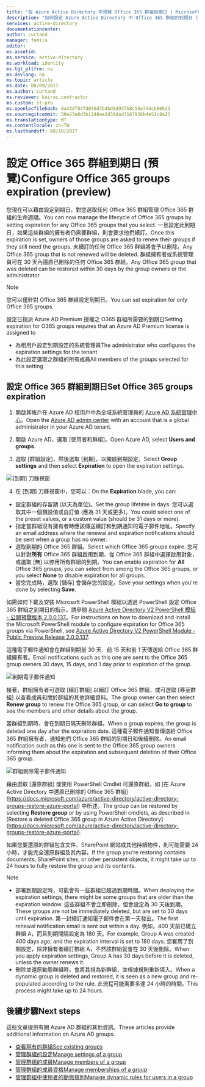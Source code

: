 ```yaml
---
title: "在 Azure Active Directory 中預覽 Office 365 群組到期日 | Microsoft Docs"
description: "如何設定 Azure Active Directory 中 Office 365 群組的到期日 (預覽)"
services: active-directory
documentationcenter: 
author: curtand
manager: femila
editor: 
ms.assetid: 
ms.service: active-directory
ms.workload: identity
ms.tgt_pltfrm: na
ms.devlang: na
ms.topic: article
ms.date: 08/09/2017
ms.author: curtand
ms.reviewer: kairaz.contractor
ms.custom: it-pro
ms.openlocfilehash: 8a43df84fd050d7b4bd8d937b8c55e744cb805d3
ms.sourcegitcommit: 50e23e8d3b1148ae2d36dad3167936b4e52c8a23
ms.translationtype: MT
ms.contentlocale: zh-TW
ms.lasthandoff: 08/18/2017
---
```

# <a name="configure-office-365-groups-expiration-preview"></a><span data-ttu-id="31911-103">設定 Office 365 群組到期日 (預覽)</span><span class="sxs-lookup"><span data-stu-id="31911-103">Configure Office 365 groups expiration (preview)</span></span>

<span data-ttu-id="31911-104">您現在可以藉由設定到期日，對您選取任何 Office 365 群組管理 Office 365 群組的生命週期。</span><span class="sxs-lookup"><span data-stu-id="31911-104">You can now manage the lifecycle of Office 365 groups by setting expiration for any Office 365 groups that you select.</span></span> <span data-ttu-id="31911-105">一旦設定此到期日，如果這些群組的擁有者仍需要群組，則會要求他們續訂。</span><span class="sxs-lookup"><span data-stu-id="31911-105">Once this expiration is set, owners of those groups are asked to renew their groups if they still need the groups.</span></span> <span data-ttu-id="31911-106">未續訂的任何 Office 365 群組將會予以刪除。</span><span class="sxs-lookup"><span data-stu-id="31911-106">Any Office 365 group that is not renewed will be deleted.</span></span> <span data-ttu-id="31911-107">群組擁有者或系統管理員可在 30 天內還原已刪除的任何 Office 365 群組。</span><span class="sxs-lookup"><span data-stu-id="31911-107">Any Office 365 group that was deleted can be restored within 30 days by the group owners or the administrator.</span></span>  


> [!NOTE]
> <span data-ttu-id="31911-108">您可以僅針對 Office 365 群組設定到期日。</span><span class="sxs-lookup"><span data-stu-id="31911-108">You can set expiration for only Office 365 groups.</span></span>
>
> <span data-ttu-id="31911-109">設定已指派 Azure AD Premium 授權之 O365 群組所需要的到期日</span><span class="sxs-lookup"><span data-stu-id="31911-109">Setting expiration for O365 groups requires that an Azure AD Premium license is assigned to</span></span>
>   - <span data-ttu-id="31911-110">為租用戶設定到期設定的系統管理員</span><span class="sxs-lookup"><span data-stu-id="31911-110">The administrator who configures the expiration settings for the tenant</span></span>
>   - <span data-ttu-id="31911-111">為此設定選取之群組的所有成員</span><span class="sxs-lookup"><span data-stu-id="31911-111">All members of the groups selected for this setting</span></span>

## <a name="set-office-365-groups-expiration"></a><span data-ttu-id="31911-112">設定 Office 365 群組到期日</span><span class="sxs-lookup"><span data-stu-id="31911-112">Set Office 365 groups expiration</span></span>

1. <span data-ttu-id="31911-113">開啟其帳戶在 Azure AD 租用戶中為全域系統管理員的 [Azure AD 系統管理中心](https://aad.portal.azure.com)。</span><span class="sxs-lookup"><span data-stu-id="31911-113">Open the [Azure AD admin center](https://aad.portal.azure.com) with an account that is a global administrator in your Azure AD tenant.</span></span>

2. <span data-ttu-id="31911-114">開啟 Azure AD，選取 [使用者和群組]。</span><span class="sxs-lookup"><span data-stu-id="31911-114">Open Azure AD, select **Users and groups**.</span></span>

3. <span data-ttu-id="31911-115">選取 [群組設定]，然後選取 [到期]，以開啟到期設定。</span><span class="sxs-lookup"><span data-stu-id="31911-115">Select **Group settings** and then select **Expiration** to open the expiration settings.</span></span>
  
  ![[到期] 刀鋒視窗](./media/active-directory-groups-lifecycle-azure-portal/expiration-settings.png)

4. <span data-ttu-id="31911-117">在 [到期] 刀鋒視窗中，您可以：</span><span class="sxs-lookup"><span data-stu-id="31911-117">On the **Expiration** blade, you can:</span></span>

  * <span data-ttu-id="31911-118">設定群組的存留期 (以天為單位)。</span><span class="sxs-lookup"><span data-stu-id="31911-118">Set the group lifetime in days.</span></span> <span data-ttu-id="31911-119">您可以選取其中一個預設值或自訂值 (應為 31 天或更多)。</span><span class="sxs-lookup"><span data-stu-id="31911-119">You could select one of the preset values, or a custom value (should be 31 days or more).</span></span> 
  * <span data-ttu-id="31911-120">指定當群組沒有擁有者時應該傳送續訂和到期通知的電子郵件地址。</span><span class="sxs-lookup"><span data-stu-id="31911-120">Specify an email address where the renewal and expiration notifications should be sent when a group has no owner.</span></span> 
  * <span data-ttu-id="31911-121">選取到期的 Office 365 群組。</span><span class="sxs-lookup"><span data-stu-id="31911-121">Select which Office 365 groups expire.</span></span> <span data-ttu-id="31911-122">您可以針對**所有** Office 365 群組啟用到期、從 Office 365 群組中選擇啟用對象，或選取 [無] 以停用所有群組的到期。</span><span class="sxs-lookup"><span data-stu-id="31911-122">You can enable expiration for **All** Office 365 groups, you can select from among the Office 365 groups, or you select **None** to disable expiration for all groups.</span></span>
  * <span data-ttu-id="31911-123">當您完成時，選取 [儲存] 會儲存您的設定。</span><span class="sxs-lookup"><span data-stu-id="31911-123">Save your settings when you're done by selecting **Save**.</span></span>

<span data-ttu-id="31911-124">如需如何下載及安裝 Microsoft PowerShell 模組以透過 PowerShell 設定 Office 365 群組之到期日的指示，請參閱 [Azure Active Directory V2 PowerShell 模組 - 公開預覽版本 2.0.0.137](https://www.powershellgallery.com/packages/AzureADPreview/2.0.0.137)。</span><span class="sxs-lookup"><span data-stu-id="31911-124">For instructions on how to download and install the Microsoft PowerShell module to configure expiration for Office 365 groups via PowerShell, see [Azure Active Directory V2 PowerShell Module - Public Preview Release 2.0.0.137](https://www.powershellgallery.com/packages/AzureADPreview/2.0.0.137).</span></span>

<span data-ttu-id="31911-125">這種電子郵件通知會在群組到期前 30 天、前 15 天和前 1 天傳送給 Office 365 群組擁有者。</span><span class="sxs-lookup"><span data-stu-id="31911-125">Email notifications such as this one are sent to the Office 365 group owners 30 days, 15 days, and 1 day prior to expiration of the group.</span></span>

![到期電子郵件通知](./media/active-directory-groups-lifecycle-azure-portal/expiration-notification.png)

<span data-ttu-id="31911-127">接著，群組擁有者可選取 [續訂群組] 以續訂 Office 365 群組，或可選取 [移至群組] 以查看成員和關於群組的其他詳細資料。</span><span class="sxs-lookup"><span data-stu-id="31911-127">The group owner can then select **Renew group** to renew the Office 365 group, or can select **Go to group** to see the members and other details about the group.</span></span>

<span data-ttu-id="31911-128">當群組到期時，會在到期日隔天刪除群組。</span><span class="sxs-lookup"><span data-stu-id="31911-128">When a group expires, the group is deleted one day after the expiration date.</span></span> <span data-ttu-id="31911-129">這種電子郵件通知會傳送給 Office 365 群組擁有者，通知他們 Office 365 群組的到期日和後續刪除。</span><span class="sxs-lookup"><span data-stu-id="31911-129">An email notification such as this one is sent to the Office 365 group owners informing them about the expiration and subsequent deletion of their Office 365 group.</span></span>

![群組刪除電子郵件通知](./media/active-directory-groups-lifecycle-azure-portal/deletion-notification.png)

<span data-ttu-id="31911-131">藉由選取 [還原群組] 或使用 PowerShell Cmdlet 可還原群組，如 [在 Azure Active Directory 中還原已刪除的 Office 365 群組] (https://docs.microsoft.com/azure/active-directory/active-directory-groups-restore-azure-portal) 中所述。</span><span class="sxs-lookup"><span data-stu-id="31911-131">The group can be restored by selecting **Restore group** or by using PowerShell cmdlets, as described in [Restore a deleted Office 365 group in Azure Active Directory] (https://docs.microsoft.com/azure/active-directory/active-directory-groups-restore-azure-portal).</span></span>
    
<span data-ttu-id="31911-132">如果您要還原的群組包含文件、SharePoint 網站或其他持續物件，則可能需要 24 小時，才能完全還原群組及其內容。</span><span class="sxs-lookup"><span data-stu-id="31911-132">If the group you're restoring contains documents, SharePoint sites, or other persistent objects, it might take up to 24 hours to fully restore the group and its contents.</span></span>

> [!NOTE]
> * <span data-ttu-id="31911-133">部署到期設定時，可能會有一些群組已超過到期時間。</span><span class="sxs-lookup"><span data-stu-id="31911-133">When deploying the expiration settings, there might be some groups that are older than the expiration window.</span></span> <span data-ttu-id="31911-134">這些群組不會立即刪除，但會設定為 30 天後到期。</span><span class="sxs-lookup"><span data-stu-id="31911-134">These groups are not be immediately deleted, but are set to 30 days until expiration.</span></span> <span data-ttu-id="31911-135">第一封續訂通知電子郵件會在第一天發出。</span><span class="sxs-lookup"><span data-stu-id="31911-135">The first renewal notification email is sent out within a day.</span></span> <span data-ttu-id="31911-136">例如，400 天前已建立群組 A，而且到期間隔設定為 180 天。</span><span class="sxs-lookup"><span data-stu-id="31911-136">For example, Group A was created 400 days ago, and the expiration interval is set to 180 days.</span></span> <span data-ttu-id="31911-137">您套用了到期設定，除非擁有者續訂群組 A，不然該群組就會在 30 天後刪除。</span><span class="sxs-lookup"><span data-stu-id="31911-137">When you apply expiration settings, Group A has 30 days before it is deleted, unless the owner renews it.</span></span>
> * <span data-ttu-id="31911-138">刪除並還原動態群組時，會將其視為新群組，並根據規則重新填入。</span><span class="sxs-lookup"><span data-stu-id="31911-138">When a dynamic group is deleted and restored, it is seen as a new group and re-populated according to the rule.</span></span> <span data-ttu-id="31911-139">此流程可能需要多達 24 小時的時間。</span><span class="sxs-lookup"><span data-stu-id="31911-139">This process might take up to 24 hours.</span></span>

## <a name="next-steps"></a><span data-ttu-id="31911-140">後續步驟</span><span class="sxs-lookup"><span data-stu-id="31911-140">Next steps</span></span>
<span data-ttu-id="31911-141">這些文章提供有關 Azure AD 群組的其他資訊。</span><span class="sxs-lookup"><span data-stu-id="31911-141">These articles provide additional information on Azure AD groups.</span></span>

* [<span data-ttu-id="31911-142">查看現有的群組</span><span class="sxs-lookup"><span data-stu-id="31911-142">See existing groups</span></span>](active-directory-groups-view-azure-portal.md)
* [<span data-ttu-id="31911-143">管理群組的設定</span><span class="sxs-lookup"><span data-stu-id="31911-143">Manage settings of a group</span></span>](active-directory-groups-settings-azure-portal.md)
* [<span data-ttu-id="31911-144">管理群組的成員</span><span class="sxs-lookup"><span data-stu-id="31911-144">Manage members of a group</span></span>](active-directory-groups-members-azure-portal.md)
* [<span data-ttu-id="31911-145">管理群組的成員資格</span><span class="sxs-lookup"><span data-stu-id="31911-145">Manage memberships of a group</span></span>](active-directory-groups-membership-azure-portal.md)
* [<span data-ttu-id="31911-146">管理群組中使用者的動態規則</span><span class="sxs-lookup"><span data-stu-id="31911-146">Manage dynamic rules for users in a group</span></span>](active-directory-groups-dynamic-membership-azure-portal.md)
